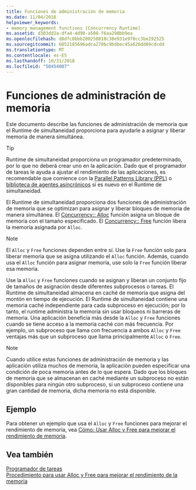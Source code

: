 ```yaml
---
title: Funciones de administración de memoria
ms.date: 11/04/2016
helpviewer_keywords:
- memory management functions [Concurrency Runtime]
ms.assetid: d303dd2a-dfa4-4d90-a508-f6aa290bb9ea
ms.openlocfilehash: d8dfc8bbb200258818c38e931e978cc3be292525
ms.sourcegitcommit: 6052185696adca270bc9bdbec45a626dd89cdcdd
ms.translationtype: MT
ms.contentlocale: es-ES
ms.lasthandoff: 10/31/2018
ms.locfileid: "50454087"
---
```

# <a name="memory-management-functions"></a>Funciones de administración de memoria

Este documento describe las funciones de administración de memoria que el Runtime de simultaneidad proporciona para ayudarle a asignar y liberar memoria de manera simultánea.

> [!TIP]
>  Runtime de simultaneidad proporciona un programador predeterminado, por lo que no deberá crear uno en la aplicación. Dado que el programador de tareas le ayuda a ajustar el rendimiento de las aplicaciones, es recomendable que comience con la [Parallel Patterns Library (PPL)](../../parallel/concrt/parallel-patterns-library-ppl.md) o [biblioteca de agentes asincrónicos](../../parallel/concrt/asynchronous-agents-library.md) si es nuevo en el Runtime de simultaneidad.

El Runtime de simultaneidad proporciona dos funciones de administración de memoria que se optimizan para asignar y liberar bloques de memoria de manera simultánea. El [Concurrency:: Alloc](reference/concurrency-namespace-functions.md#alloc) función asigna un bloque de memoria con el tamaño especificado. El [Concurrency:: Free](reference/concurrency-namespace-functions.md#free) función libera la memoria asignada por `Alloc`.

> [!NOTE]
>  El `Alloc` y `Free` funciones dependen entre sí. Use la `Free` función solo para liberar memoria que se asigna utilizando el `Alloc` función. Además, cuando usa el `Alloc` función para asignar memoria, use solo la `Free` función liberar esa memoria.

Use la `Alloc` y `Free` funciones cuando se asignan y liberan un conjunto fijo de tamaños de asignación desde diferentes subprocesos o tareas. El Runtime de simultaneidad almacena en caché de memoria que asigna del montón en tiempo de ejecución. El Runtime de simultaneidad contiene una memoria caché independiente para cada subproceso en ejecución; por lo tanto, el runtime administra la memoria sin usar bloqueos ni barreras de memoria. Una aplicación beneficia más desde la `Alloc` y `Free` funciones cuando se tiene acceso a la memoria caché con más frecuencia. Por ejemplo, un subproceso que llama con frecuencia a ambos `Alloc` y `Free` ventajas más que un subproceso que llama principalmente `Alloc` o `Free`.

> [!NOTE]
>  Cuando utilice estas funciones de administración de memoria y las aplicación utiliza muchos de memoria, la aplicación pueden especificar una condición de poca memoria antes de lo que espera. Dado que los bloques de memoria que se almacenan en caché mediante un subproceso no están disponibles para ningún otro subproceso, si un subproceso contiene una gran cantidad de memoria, dicha memoria no está disponible.

## <a name="example"></a>Ejemplo

Para obtener un ejemplo que usa el `Alloc` y `Free` funciones para mejorar el rendimiento de memoria, vea [Cómo: Usar Alloc y Free para mejorar el rendimiento de memoria](../../parallel/concrt/how-to-use-alloc-and-free-to-improve-memory-performance.md).

## <a name="see-also"></a>Vea también

[Programador de tareas](../../parallel/concrt/task-scheduler-concurrency-runtime.md)<br/>
[Procedimiento para usar Alloc y Free para mejorar el rendimiento de la memoria](../../parallel/concrt/how-to-use-alloc-and-free-to-improve-memory-performance.md)

